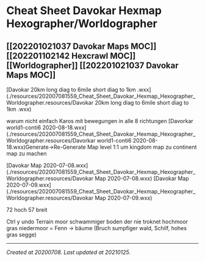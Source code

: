 # Cheat Sheet Davokar Hexmap Hexographer/Worldographer
 [[202201021037 Davokar Maps MOC]] [[202201102142 Hexcrawl MOC]] [[Worldographer]] [[202201021037 Davokar Maps MOC]] 
---



[Davokar 20km long diag to 6mile short diag to 1km .wxx](./resources/202007081559_Cheat_Sheet_Davokar_Hexmap_Hexographer_Worldographer.resources/Davokar 20km long diag to 6mile short diag to 1km .wxx)

warum nicht einfach Karos mit bewegungen in alle 8 richtungen
[Davorkar world1-conti6 2020-08-18.wxx](./resources/202007081559_Cheat_Sheet_Davokar_Hexmap_Hexographer_Worldographer.resources/Davorkar world1-conti6 2020-08-18.wxx)Generate->Re-Generate Map level 1:1 um kingdom map zu continent map zu machen

[Davokar Map 2020-07-08.wxx](./resources/202007081559_Cheat_Sheet_Davokar_Hexmap_Hexographer_Worldographer.resources/Davokar Map 2020-07-08.wxx)
[Davokar Map 2020-07-09.wxx](./resources/202007081559_Cheat_Sheet_Davokar_Hexmap_Hexographer_Worldographer.resources/Davokar Map 2020-07-09.wxx)

72 hoch
57 breit

Ctrl y undo 
Terrain moor schwammiger boden der nie troknet hochmoor gras niedermoor = Fenn -> bäume (Bruch sumpfiger wald, Schilf, hohes gras segge)

---

_Created at 20200708._
_Last updated at 20210125._



